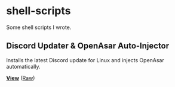 # shell-scripts

Some shell scripts I wrote.

## Discord Updater & OpenAsar Auto-Injector

Installs the latest Discord update for Linux and injects OpenAsar automatically.

[**View**](./discord-update.sh) ([Raw](https://raw.githubusercontent.com/tacohitbox/shell-scripts/main/discord-update.sh))